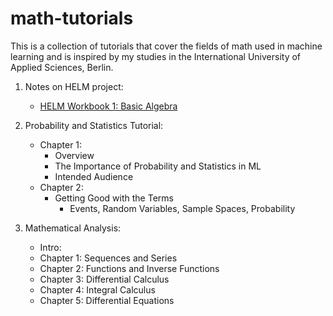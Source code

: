 # math-tutorials
This is a collection of tutorials that cover the fields of math used in machine learning and is inspired by my studies in the International University of Applied Sciences, Berlin.


1) Notes on HELM project:
   - [HELM Workbook 1: Basic Algebra](helm_1_basic_algebra.ipynb) 

2) Probability and Statistics Tutorial:
   - Chapter 1:
      - Overview
      - The Importance of Probability and Statistics in ML
      - Intended Audience
   - Chapter 2:
      - Getting Good with the Terms
        - Events, Random Variables, Sample Spaces, Probability
3) Mathematical Analysis:
   - Intro:
   - Chapter 1: Sequences and Series
   - Chapter 2: Functions and Inverse Functions
   - Chapter 3: Differential Calculus
   - Chapter 4: Integral Calculus
   - Chapter 5: Differential Equations
   
